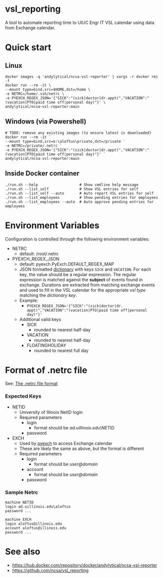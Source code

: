 # vsl_reporting
A tool to automate reporting time to UIUC Engr IT VSL calendar using data from Exchange calendar.

# Quick start
## Linux
```
docker images -q 'andylytical/ncsa-vsl-reporter' | xargs -r docker rmi -f
docker run --rm -it \
--mount type=bind,src=$HOME,dst=/home \
-e NETRC=/home/.ssh/netrc \
-e PYEXCH_REGEX_JSON='{"SICK":"(sick|doctor|dr.appt)","VACATION":"(vacation|PTO|paid time off|personal day)"}' \
andylytical/ncsa-vsl-reporter:main
```

## Windows (via Powershell)
```
# TODO: remove any existing images (to ensure latest is downloaded)
docker run --rm -it `
--mount type=bind,src=e:\aloftus\private,dst=/private `
-e NETRC=/private/.netrc `
-e PYEXCH_REGEX_JSON='{"SICK":"(sick|doctor|dr.appt)","VACATION":"(vacation|PTO|paid time off|personal day)"}' `
andylytical/ncsa-vsl-reporter:main
```

## Inside Docker container
```
./run.sh --help                   # Show cmdline help message
./run.sh --list_self              # Show VSL entries for self
./run.sh --list_self --auto       # Auto report VSL entries for self
./run.sh --list_employees         # Show pending entries for employees
./run.sh --list_employees --auto  # Auto approve pending entries for employees
```


# Environment Variables
Configuration is controlled through the following environment variables:
* NETRC
  * default: /root/.netrc
* PYEXCH_REGEX_JSON
  * default: pyexch.PyExch.DEFAULT_REGEX_MAP
  * JSON formatted [dictionary](https://www.w3resource.com/JSON/structures.php)
    with keys `SICK` and `VACATION`. For each key, the value should be a regular
    expression. The regular expression is matched against the **subject** of events
    found in exchange. Durations are extracted from matching exchange events and used
    to fill in the VSL calendar for the appropriate *vsl type* matching the
    _dictionary key_.
  * Example:
    * `PYEXCH_REGEX_JSON='{"SICK":"(sick|doctor|dr. appt)","VACATION":"(vacation|PTO|paid time off|personal day)"}'`
  * Additional valid keys
    * SICK
      * rounded to nearest half-day
    * VACATION
      * rounded to nearest half-day
    * FLOATINGHOLIDAY
      * rounded to nearest full day

# Format of **.netrc** file
See: [The .netrc file format](https://everything.curl.dev/usingcurl/netrc)

### Expected Keys
* NETID
  * University of Illinois NetID login
  * Required parameters
    * login
      * format should be *ad.uillinois.edu\NETID*
    * password
* EXCH
  * Used by [pyexch](https://github.com/andylytical/pyexch) to access Exchange calendar
  * These are likely the same as above, but the format is different
  * Required parameters
    * login
      * format should be *user@domain*
    * account
      * format should be *user@domain*
    * password

### Sample Netrc
```
machine NETID
login ad.uillinois.edu\aloftus
password ...

machine EXCH
login aloftus@illinois.edu
account aloftus@illinois.edu
password ...
```

# See also
* https://hub.docker.com/repository/docker/andylytical/ncsa-vsl-reporter
* https://github.com/ncsa/vsl_reporting
